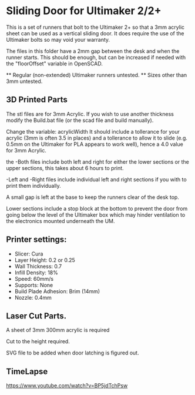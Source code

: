 # Sliding Door for Ultimaker 2/2+

This is a set of runners that bolt to the Ultimaker 2+ so that a 3mm acrylic sheet can be used as a vertical sliding door. It does require the use of the Ultimaker bolts so may void your warranty.

The files in this folder have a 2mm gap between the desk and when the runner starts. This should be enough, but can be increased if needed with the "floorOffset" variable in OpenSCAD.

** Regular (non-extended) Ultimaker runners untested.
** Sizes other than 3mm untested.

## 3D Printed Parts

The stl files are for 3mm Acrylic. If you wish to use another thickness modify the Build.bat file (or the scad file and build manually).

Change the variable: acrylicWidth 
It should include a tollerance for your acrylic (3mm is often 3.5 in places) and a tollerance to allow it to slide (e.g. 0.5mm on the Ultimaker for PLA appears to work well), hence a 4.0 value for 3mm Acrylic.

the -Both files include both left and right for either the lower sections or the upper sections, this takes about 6 hours to print.

-Left and -Right files include individual left and right sections if you with to print them individually.

A small gap is left at the base to keep the runners clear of the desk top.

Lower sections include a stop block at the bottom to prevent the door from going below the level of the Ultimaker box which may hinder ventilation to the electronics mounted underneath the UM.

## Printer settings:
* Slicer: Cura
* Layer Height: 0.2 or 0.25
* Wall Thickness: 0.7
* Infill Density: 18%
* Speed: 60mm/s
* Supports: None
* Build Plade Adhesion: Brim (14mm)
* Nozzle: 0.4mm


## Laser Cut Parts.

A sheet of 3mm 300mm acrylic is required

Cut to the height required.

SVG file to be added when door latching is figured out.


## TimeLapse

https://www.youtube.com/watch?v=BP5jdTchPsw